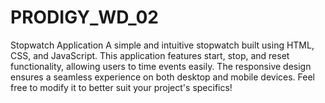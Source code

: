 # PRODIGY_WD_02
Stopwatch Application  A simple and intuitive stopwatch built using HTML, CSS, and JavaScript. This application features start, stop, and reset functionality, allowing users to time events easily. The responsive design ensures a seamless experience on both desktop and mobile devices.  Feel free to modify it to better suit your project's specifics!
